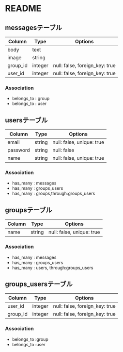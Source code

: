 # README

## messagesテーブル
|Column|Type|Options|
|------|----|-------|
|body|text||
|image|string||
|group_id|integer|null: false, foreign_key: true|
|user_id|integer|null: false, foreign_key: true|
### Association
- belongs_to : group
- belongs_to : user

## usersテーブル
|Column|Type|Options|
|------|----|-------|
|email|string|null: false, unique: true|
|password|string|null: false|
|name|string|null: false, unique: true|
### Association
- has_many : messages
- has_many : groups_users
- has_many : groups,through:groups_users

## groupsテーブル
|Column|Type|Options|
|------|----|-------|
|name|string|null: false, unique: true|
### Association
- has_many : messages
- has_many : groups_users
- has_many : users, through:groups_users

## groups_usersテーブル
|Column|Type|Options|
|------|----|-------|
|user_id|integer|null: false, foreign_key: true|
|group_id|integer|null: false, foreign_key: true|
### Association
- belongs_to :group
- belongs_to :user